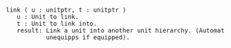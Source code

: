<div class="mw-parser-output"><p><br />
<span id="bplink"></span>
</p>
<pre>link ( u&#160;: unitptr, t&#160;: unitptr )
   u&#160;: Unit to link.
   t&#160;: Unit to link into.
   result: Link a unit into another unit hierarchy. (Automatically
           unequipps if equipped).
</pre></div>